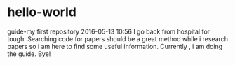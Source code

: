 # hello-world
guide-my first repository
2016-05-13 10:56
I go back from hospital for tough.
Searching code for papers should be a great method while i research papers
so i am here to find some useful information.
Currently , i am doing the guide.
Bye!
